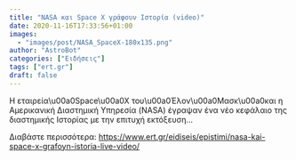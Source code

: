 ```yaml
---
title: "NASA και Space X γράφουν Ιστορία (video)"
date: 2020-11-16T17:33:56+01:00
images:
  - "images/post/NASA_SpaceX-180x135.png"
author: "AstroBot"
categories: ["Ειδήσεις"]
tags: ["ert.gr"]
draft: false
---
```


Η εταιρεία\u00a0Space\u00a0X του\u00a0Έλον\u00a0Μασκ\u00a0και η Αμερικανική Διαστημική Υπηρεσία (NASA) έγραψαν ένα νέο κεφάλαιο της διαστημικής Ιστορίας με την επιτυχή εκτόξευση...

Διαβάστε περισσότερα: https://www.ert.gr/eidiseis/epistimi/nasa-kai-space-x-grafoyn-istoria-live-video/

